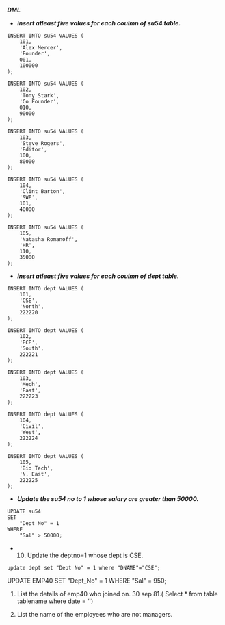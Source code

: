 ***DML***
- ***insert atleast five values for each coulmn of su54 table.***
```
INSERT INTO su54 VALUES (
    101,
    'Alex Mercer',
    'Founder',
    001,
    100000
);

INSERT INTO su54 VALUES (
    102,
    'Tony Stark',
    'Co Founder',
    010,
    90000
);

INSERT INTO su54 VALUES (
    103,
    'Steve Rogers',
    'Editor',
    100,
    80000
);

INSERT INTO su54 VALUES (
    104,
    'Clint Barton',
    'SWE',
    101,
    40000
);

INSERT INTO su54 VALUES (
    105,
    'Natasha Romanoff',
    'HR',
    110,
    35000
);
```
- ***insert atleast five values for each coulmn of dept table.***

```
INSERT INTO dept VALUES (
    101,
    'CSE',
    'North',
    222220
);

INSERT INTO dept VALUES (
    102,
    'ECE',
    'South',
    222221
);

INSERT INTO dept VALUES (
    103,
    'Mech',
    'East',
    222223
);

INSERT INTO dept VALUES (
    104,
    'Civil',
    'West',
    222224
);

INSERT INTO dept VALUES (
    105,
    'Bio Tech',
    'N. East',
    222225
);
```
- ***Update the su54 no to 1 whose salary are greater than 50000.***
```
UPDATE su54
SET
    "Dept No" = 1
WHERE
    "Sal" > 50000;
```
- 10. Update the deptno=1 whose dept is CSE.
```
update dept set "Dept No" = 1 where "DNAME"="CSE";
```
UPDATE EMP40 SET "Dept_No" = 1 WHERE "Sal" = 950;


1. List the details of emp40 who joined on. 30 sep 81.( Select * from table tablename where date = ‘')

2. List the name of the employees who are not managers.


